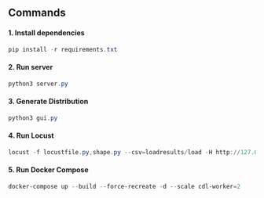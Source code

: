 ## Commands

#### 1. Install dependencies

```powershell
pip install -r requirements.txt
```

#### 2. Run server

```powershell
python3 server.py
```

#### 3. Generate Distribution

```powershell
python3 gui.py
```

#### 4. Run Locust

```powershell
locust -f locustfile.py,shape.py --csv=loadresults/load -H http://127.0.0.1:8000 --run-time 60 -L WARNING 
```

#### 5. Run Docker Compose

```powershell
docker-compose up --build --force-recreate -d --scale cdl-worker=2
```